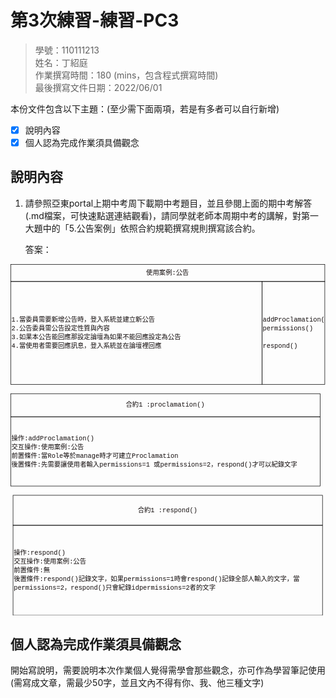 # 第3次練習-練習-PC3
>
>學號：110111213
><br />
>姓名：丁紹庭
><br />
>作業撰寫時間：180 (mins，包含程式撰寫時間)
><br />
>最後撰寫文件日期：2022/06/01
>

本份文件包含以下主題：(至少需下面兩項，若是有多者可以自行新增)
- [x] 說明內容
- [x] 個人認為完成作業須具備觀念

## 說明內容

1. 請參照亞東portal上期中考周下載期中考題目，並且參閱上面的期中考解答(.md檔案，可快速點選連結觀看)，請同學就老師本周期中考的講解，對第一大題中的「5.公告案例」依照合約規範撰寫規則撰寫該合約。

    答案：

<svg xmlns="http://www.w3.org/2000/svg" xmlns:xlink="http://www.w3.org/1999/xlink" version="1.1" width="682px" viewBox="-0.5 -0.5 682 761" content="&lt;mxfile&gt;&lt;diagram id=&quot;-hRJhHmZXARKxoS9K5JC&quot; name=&quot;第1頁&quot;&gt;&lt;mxGraphModel dx=&quot;1148&quot; dy=&quot;668&quot; grid=&quot;1&quot; gridSize=&quot;10&quot; guides=&quot;1&quot; tooltips=&quot;1&quot; connect=&quot;1&quot; arrows=&quot;1&quot; fold=&quot;1&quot; page=&quot;1&quot; pageScale=&quot;1&quot; pageWidth=&quot;850&quot; pageHeight=&quot;1100&quot; math=&quot;0&quot; shadow=&quot;0&quot;&gt;&lt;root&gt;&lt;mxCell id=&quot;0&quot;/&gt;&lt;mxCell id=&quot;1&quot; parent=&quot;0&quot;/&gt;&lt;mxCell id=&quot;6&quot; value=&quot;&quot; style=&quot;group;fontColor=#120c0c;&quot; vertex=&quot;1&quot; connectable=&quot;0&quot; parent=&quot;1&quot;&gt;&lt;mxGeometry x=&quot;10&quot; width=&quot;680&quot; height=&quot;260&quot; as=&quot;geometry&quot;/&gt;&lt;/mxCell&gt;&lt;mxCell id=&quot;3&quot; value=&quot;&amp;lt;div style=&amp;quot;font-family: Consolas, &amp;amp;quot;Courier New&amp;amp;quot;, monospace; font-size: 14px; line-height: 19px;&amp;quot;&amp;gt;&amp;lt;div&amp;gt;1.當委員需要新增公告時，登入系統並建立新公告&amp;lt;/div&amp;gt;&amp;lt;div&amp;gt;2.公告委員需公告設定性質與內容&amp;lt;/div&amp;gt;&amp;lt;div&amp;gt;3.如果本公告能回應那設定論壇為如果不能回應設定為公告&amp;amp;nbsp;&amp;lt;/div&amp;gt;&amp;lt;div&amp;gt;4.當使用者需要回應訊息，登入系統並在論壇裡回應&amp;lt;/div&amp;gt;&amp;lt;/div&amp;gt;&quot; style=&quot;rounded=0;whiteSpace=wrap;html=1;fillColor=none;align=left;fontColor=#120c0c;labelBackgroundColor=none;&quot; vertex=&quot;1&quot; parent=&quot;6&quot;&gt;&lt;mxGeometry y=&quot;37.142857142857146&quot; width=&quot;544&quot; height=&quot;222.8571428571429&quot; as=&quot;geometry&quot;/&gt;&lt;/mxCell&gt;&lt;mxCell id=&quot;4&quot; value=&quot;&amp;lt;span style=&amp;quot;font-family: Consolas, &amp;amp;quot;Courier New&amp;amp;quot;, monospace; font-size: 14px;&amp;quot;&amp;gt;使用案例:公告&amp;lt;/span&amp;gt;&quot; style=&quot;rounded=0;whiteSpace=wrap;html=1;fillColor=none;gradientColor=default;strokeColor=default;labelBackgroundColor=none;fontColor=#120c0c;&quot; vertex=&quot;1&quot; parent=&quot;6&quot;&gt;&lt;mxGeometry width=&quot;680&quot; height=&quot;37.142857142857146&quot; as=&quot;geometry&quot;/&gt;&lt;/mxCell&gt;&lt;mxCell id=&quot;5&quot; value=&quot;&amp;lt;div style=&amp;quot;font-family: Consolas, &amp;amp;quot;Courier New&amp;amp;quot;, monospace; font-size: 14px; line-height: 19px;&amp;quot;&amp;gt;addProclamation()&amp;lt;/div&amp;gt;&amp;lt;div style=&amp;quot;font-family: Consolas, &amp;amp;quot;Courier New&amp;amp;quot;, monospace; font-size: 14px; line-height: 19px;&amp;quot;&amp;gt;permissions()&amp;lt;/div&amp;gt;&amp;lt;div style=&amp;quot;font-family: Consolas, &amp;amp;quot;Courier New&amp;amp;quot;, monospace; font-size: 14px; line-height: 19px;&amp;quot;&amp;gt;&amp;lt;span style=&amp;quot;&amp;quot;&amp;gt;&amp;amp;nbsp;&amp;lt;/span&amp;gt;&amp;lt;/div&amp;gt;&amp;lt;div style=&amp;quot;font-family: Consolas, &amp;amp;quot;Courier New&amp;amp;quot;, monospace; font-size: 14px; line-height: 19px;&amp;quot;&amp;gt;respond()&amp;lt;/div&amp;gt;&quot; style=&quot;rounded=0;whiteSpace=wrap;html=1;strokeColor=default;fillColor=none;gradientColor=default;align=left;labelBackgroundColor=none;fontColor=#120c0c;&quot; vertex=&quot;1&quot; parent=&quot;6&quot;&gt;&lt;mxGeometry x=&quot;544&quot; y=&quot;37.142857142857146&quot; width=&quot;136&quot; height=&quot;222.8571428571429&quot; as=&quot;geometry&quot;/&gt;&lt;/mxCell&gt;&lt;mxCell id=&quot;9&quot; value=&quot;&quot; style=&quot;group;fontColor=#120c0c;&quot; vertex=&quot;1&quot; connectable=&quot;0&quot; parent=&quot;1&quot;&gt;&lt;mxGeometry x=&quot;10&quot; y=&quot;280&quot; width=&quot;670&quot; height=&quot;200&quot; as=&quot;geometry&quot;/&gt;&lt;/mxCell&gt;&lt;mxCell id=&quot;7&quot; value=&quot;&amp;lt;div style=&amp;quot;font-family: Consolas, &amp;amp;quot;Courier New&amp;amp;quot;, monospace; font-size: 14px; line-height: 19px;&amp;quot;&amp;gt;合約1 :proclamation()&amp;lt;/div&amp;gt;&quot; style=&quot;rounded=0;whiteSpace=wrap;html=1;labelBackgroundColor=none;strokeColor=default;fontColor=#120c0c;fillColor=none;gradientColor=default;&quot; vertex=&quot;1&quot; parent=&quot;9&quot;&gt;&lt;mxGeometry width=&quot;670&quot; height=&quot;50&quot; as=&quot;geometry&quot;/&gt;&lt;/mxCell&gt;&lt;mxCell id=&quot;8&quot; value=&quot;&amp;lt;div style=&amp;quot;font-family: Consolas, &amp;amp;quot;Courier New&amp;amp;quot;, monospace; font-size: 14px; line-height: 19px;&amp;quot;&amp;gt;操作:addProclamation()&amp;lt;/div&amp;gt;&amp;lt;div style=&amp;quot;font-family: Consolas, &amp;amp;quot;Courier New&amp;amp;quot;, monospace; font-size: 14px; line-height: 19px;&amp;quot;&amp;gt;交互操作:使用案例:&amp;lt;span style=&amp;quot;background-color: initial;&amp;quot;&amp;gt;公告&amp;lt;/span&amp;gt;&amp;lt;/div&amp;gt;&amp;lt;div style=&amp;quot;font-family: Consolas, &amp;amp;quot;Courier New&amp;amp;quot;, monospace; font-size: 14px; line-height: 19px;&amp;quot;&amp;gt;前置條件:當Role等於manage時才可建立Proclamation&amp;lt;/div&amp;gt;&amp;lt;div style=&amp;quot;font-family: Consolas, &amp;amp;quot;Courier New&amp;amp;quot;, monospace; font-size: 14px; line-height: 19px;&amp;quot;&amp;gt;後置條件:先需要讓使用者輸入permissions=1 或permissions=2，respond()才可以紀錄文字 &amp;lt;/div&amp;gt;&quot; style=&quot;rounded=0;whiteSpace=wrap;html=1;labelBackgroundColor=none;strokeColor=default;fontColor=#120c0c;fillColor=none;gradientColor=default;align=left;&quot; vertex=&quot;1&quot; parent=&quot;9&quot;&gt;&lt;mxGeometry y=&quot;50&quot; width=&quot;670&quot; height=&quot;150&quot; as=&quot;geometry&quot;/&gt;&lt;/mxCell&gt;&lt;mxCell id=&quot;10&quot; value=&quot;&quot; style=&quot;group;labelBackgroundColor=none;fontColor=#120c0c;&quot; vertex=&quot;1&quot; connectable=&quot;0&quot; parent=&quot;1&quot;&gt;&lt;mxGeometry x=&quot;15&quot; y=&quot;500&quot; width=&quot;670&quot; height=&quot;260&quot; as=&quot;geometry&quot;/&gt;&lt;/mxCell&gt;&lt;mxCell id=&quot;11&quot; value=&quot;&amp;lt;div style=&amp;quot;font-family: Consolas, &amp;amp;quot;Courier New&amp;amp;quot;, monospace; font-size: 14px; line-height: 19px;&amp;quot;&amp;gt;合約1 :&amp;lt;span style=&amp;quot;&amp;quot;&amp;gt;respond&amp;lt;/span&amp;gt;&amp;lt;span style=&amp;quot;&amp;quot;&amp;gt;()&amp;lt;/span&amp;gt;&amp;lt;br&amp;gt;&amp;lt;/div&amp;gt;&quot; style=&quot;rounded=0;whiteSpace=wrap;html=1;labelBackgroundColor=none;strokeColor=default;fontColor=#120c0c;fillColor=none;gradientColor=default;&quot; vertex=&quot;1&quot; parent=&quot;10&quot;&gt;&lt;mxGeometry width=&quot;670&quot; height=&quot;65&quot; as=&quot;geometry&quot;/&gt;&lt;/mxCell&gt;&lt;mxCell id=&quot;12&quot; value=&quot;&amp;lt;div style=&amp;quot;font-family: Consolas, &amp;amp;quot;Courier New&amp;amp;quot;, monospace; font-size: 14px; line-height: 19px;&amp;quot;&amp;gt;&amp;lt;div style=&amp;quot;line-height: 19px;&amp;quot;&amp;gt;&amp;lt;div style=&amp;quot;line-height: 19px;&amp;quot;&amp;gt;操作:respond()&amp;lt;/div&amp;gt;&amp;lt;div style=&amp;quot;line-height: 19px;&amp;quot;&amp;gt;交互操作:使用案例:公告&amp;lt;/div&amp;gt;&amp;lt;div style=&amp;quot;line-height: 19px;&amp;quot;&amp;gt;前置條件:無&amp;lt;/div&amp;gt;&amp;lt;div style=&amp;quot;line-height: 19px;&amp;quot;&amp;gt;後置條件:respond()記錄文字，如果permissions=1時會respond()記錄全部人輸入的文字，當permissions=2，respond()只會紀錄idpermissions=2者的文字&amp;lt;/div&amp;gt;&amp;lt;/div&amp;gt;&amp;lt;/div&amp;gt;&quot; style=&quot;rounded=0;whiteSpace=wrap;html=1;labelBackgroundColor=none;strokeColor=default;fontColor=#120c0c;fillColor=none;gradientColor=default;align=left;&quot; vertex=&quot;1&quot; parent=&quot;10&quot;&gt;&lt;mxGeometry y=&quot;65&quot; width=&quot;670&quot; height=&quot;195&quot; as=&quot;geometry&quot;/&gt;&lt;/mxCell&gt;&lt;/root&gt;&lt;/mxGraphModel&gt;&lt;/diagram&gt;&lt;/mxfile&gt;" onclick="(function(svg){var src=window.event.target||window.event.srcElement;while (src!=null&amp;&amp;src.nodeName.toLowerCase()!='a'){src=src.parentNode;}if(src==null){if(svg.wnd!=null&amp;&amp;!svg.wnd.closed){svg.wnd.focus();}else{var r=function(evt){if(evt.data=='ready'&amp;&amp;evt.source==svg.wnd){svg.wnd.postMessage(decodeURIComponent(svg.getAttribute('content')),'*');window.removeEventListener('message',r);}};window.addEventListener('message',r);svg.wnd=window.open('https://viewer.diagrams.net/?client=1&amp;page=0&amp;edit=_blank');}}})(this);" style="cursor:pointer;max-width:100%;max-height:761px;"><defs/><g><rect x="0" y="37.14" width="544" height="222.86" fill="none" stroke="rgb(0, 0, 0)" pointer-events="none"/><g transform="translate(-0.5 -0.5)"><switch><foreignObject pointer-events="none" width="100%" height="100%" requiredFeatures="http://www.w3.org/TR/SVG11/feature#Extensibility" style="overflow: visible; text-align: left;"><div xmlns="http://www.w3.org/1999/xhtml" style="display: flex; align-items: unsafe center; justify-content: unsafe flex-start; width: 542px; height: 1px; padding-top: 149px; margin-left: 2px;"><div data-drawio-colors="color: #120c0c; " style="box-sizing: border-box; font-size: 0px; text-align: left;"><div style="display: inline-block; font-size: 12px; font-family: Helvetica; color: rgb(18, 12, 12); line-height: 1.2; pointer-events: none; white-space: normal; overflow-wrap: normal;"><div style="font-family: Consolas, &quot;Courier New&quot;, monospace; font-size: 14px; line-height: 19px;"><div>1.當委員需要新增公告時，登入系統並建立新公告</div><div>2.公告委員需公告設定性質與內容</div><div>3.如果本公告能回應那設定論壇為如果不能回應設定為公告 </div><div>4.當使用者需要回應訊息，登入系統並在論壇裡回應</div></div></div></div></div></foreignObject><text x="2" y="152" fill="#120c0c" font-family="Helvetica" font-size="12px">1.當委員需要新增公告時，登入系統並建立新公告...</text></switch></g><rect x="0" y="0" width="680" height="37.14" fill="none" stroke="rgb(0, 0, 0)" pointer-events="none"/><g transform="translate(-0.5 -0.5)"><switch><foreignObject pointer-events="none" width="100%" height="100%" requiredFeatures="http://www.w3.org/TR/SVG11/feature#Extensibility" style="overflow: visible; text-align: left;"><div xmlns="http://www.w3.org/1999/xhtml" style="display: flex; align-items: unsafe center; justify-content: unsafe center; width: 678px; height: 1px; padding-top: 19px; margin-left: 1px;"><div data-drawio-colors="color: #120c0c; " style="box-sizing: border-box; font-size: 0px; text-align: center;"><div style="display: inline-block; font-size: 12px; font-family: Helvetica; color: rgb(18, 12, 12); line-height: 1.2; pointer-events: none; white-space: normal; overflow-wrap: normal;"><span style="font-family: Consolas, &quot;Courier New&quot;, monospace; font-size: 14px;">使用案例:公告</span></div></div></div></foreignObject><text x="340" y="22" fill="#120c0c" font-family="Helvetica" font-size="12px" text-anchor="middle">使用案例:公告</text></switch></g><rect x="544" y="37.14" width="136" height="222.86" fill="none" stroke="rgb(0, 0, 0)" pointer-events="none"/><g transform="translate(-0.5 -0.5)"><switch><foreignObject pointer-events="none" width="100%" height="100%" requiredFeatures="http://www.w3.org/TR/SVG11/feature#Extensibility" style="overflow: visible; text-align: left;"><div xmlns="http://www.w3.org/1999/xhtml" style="display: flex; align-items: unsafe center; justify-content: unsafe flex-start; width: 134px; height: 1px; padding-top: 149px; margin-left: 546px;"><div data-drawio-colors="color: #120c0c; " style="box-sizing: border-box; font-size: 0px; text-align: left;"><div style="display: inline-block; font-size: 12px; font-family: Helvetica; color: rgb(18, 12, 12); line-height: 1.2; pointer-events: none; white-space: normal; overflow-wrap: normal;"><div style="font-family: Consolas, &quot;Courier New&quot;, monospace; font-size: 14px; line-height: 19px;">addProclamation()</div><div style="font-family: Consolas, &quot;Courier New&quot;, monospace; font-size: 14px; line-height: 19px;">permissions()</div><div style="font-family: Consolas, &quot;Courier New&quot;, monospace; font-size: 14px; line-height: 19px;"><span style=""> </span></div><div style="font-family: Consolas, &quot;Courier New&quot;, monospace; font-size: 14px; line-height: 19px;">respond()</div></div></div></div></foreignObject><text x="546" y="152" fill="#120c0c" font-family="Helvetica" font-size="12px">addProclamation()...</text></switch></g><rect x="0" y="280" width="670" height="50" fill="none" stroke="rgb(0, 0, 0)" pointer-events="none"/><g transform="translate(-0.5 -0.5)"><switch><foreignObject pointer-events="none" width="100%" height="100%" requiredFeatures="http://www.w3.org/TR/SVG11/feature#Extensibility" style="overflow: visible; text-align: left;"><div xmlns="http://www.w3.org/1999/xhtml" style="display: flex; align-items: unsafe center; justify-content: unsafe center; width: 668px; height: 1px; padding-top: 305px; margin-left: 1px;"><div data-drawio-colors="color: #120c0c; " style="box-sizing: border-box; font-size: 0px; text-align: center;"><div style="display: inline-block; font-size: 12px; font-family: Helvetica; color: rgb(18, 12, 12); line-height: 1.2; pointer-events: none; white-space: normal; overflow-wrap: normal;"><div style="font-family: Consolas, &quot;Courier New&quot;, monospace; font-size: 14px; line-height: 19px;">合約1 :proclamation()</div></div></div></div></foreignObject><text x="335" y="309" fill="#120c0c" font-family="Helvetica" font-size="12px" text-anchor="middle">合約1 :proclamation()</text></switch></g><rect x="0" y="330" width="670" height="150" fill="none" stroke="rgb(0, 0, 0)" pointer-events="none"/><g transform="translate(-0.5 -0.5)"><switch><foreignObject pointer-events="none" width="100%" height="100%" requiredFeatures="http://www.w3.org/TR/SVG11/feature#Extensibility" style="overflow: visible; text-align: left;"><div xmlns="http://www.w3.org/1999/xhtml" style="display: flex; align-items: unsafe center; justify-content: unsafe flex-start; width: 668px; height: 1px; padding-top: 405px; margin-left: 2px;"><div data-drawio-colors="color: #120c0c; " style="box-sizing: border-box; font-size: 0px; text-align: left;"><div style="display: inline-block; font-size: 12px; font-family: Helvetica; color: rgb(18, 12, 12); line-height: 1.2; pointer-events: none; white-space: normal; overflow-wrap: normal;"><div style="font-family: Consolas, &quot;Courier New&quot;, monospace; font-size: 14px; line-height: 19px;">操作:addProclamation()</div><div style="font-family: Consolas, &quot;Courier New&quot;, monospace; font-size: 14px; line-height: 19px;">交互操作:使用案例:<span style="background-color: initial;">公告</span></div><div style="font-family: Consolas, &quot;Courier New&quot;, monospace; font-size: 14px; line-height: 19px;">前置條件:當Role等於manage時才可建立Proclamation</div><div style="font-family: Consolas, &quot;Courier New&quot;, monospace; font-size: 14px; line-height: 19px;">後置條件:先需要讓使用者輸入permissions=1 或permissions=2，respond()才可以紀錄文字 </div></div></div></div></foreignObject><text x="2" y="409" fill="#120c0c" font-family="Helvetica" font-size="12px">操作:addProclamation()...</text></switch></g><rect x="5" y="500" width="670" height="65" fill="none" stroke="rgb(0, 0, 0)" pointer-events="none"/><g transform="translate(-0.5 -0.5)"><switch><foreignObject pointer-events="none" width="100%" height="100%" requiredFeatures="http://www.w3.org/TR/SVG11/feature#Extensibility" style="overflow: visible; text-align: left;"><div xmlns="http://www.w3.org/1999/xhtml" style="display: flex; align-items: unsafe center; justify-content: unsafe center; width: 668px; height: 1px; padding-top: 533px; margin-left: 6px;"><div data-drawio-colors="color: #120c0c; " style="box-sizing: border-box; font-size: 0px; text-align: center;"><div style="display: inline-block; font-size: 12px; font-family: Helvetica; color: rgb(18, 12, 12); line-height: 1.2; pointer-events: none; white-space: normal; overflow-wrap: normal;"><div style="font-family: Consolas, &quot;Courier New&quot;, monospace; font-size: 14px; line-height: 19px;">合約1 :<span style="">respond</span><span style="">()</span><br /></div></div></div></div></foreignObject><text x="340" y="536" fill="#120c0c" font-family="Helvetica" font-size="12px" text-anchor="middle">合約1 :respond()
</text></switch></g><rect x="5" y="565" width="670" height="195" fill="none" stroke="rgb(0, 0, 0)" pointer-events="none"/><g transform="translate(-0.5 -0.5)"><switch><foreignObject pointer-events="none" width="100%" height="100%" requiredFeatures="http://www.w3.org/TR/SVG11/feature#Extensibility" style="overflow: visible; text-align: left;"><div xmlns="http://www.w3.org/1999/xhtml" style="display: flex; align-items: unsafe center; justify-content: unsafe flex-start; width: 668px; height: 1px; padding-top: 663px; margin-left: 7px;"><div data-drawio-colors="color: #120c0c; " style="box-sizing: border-box; font-size: 0px; text-align: left;"><div style="display: inline-block; font-size: 12px; font-family: Helvetica; color: rgb(18, 12, 12); line-height: 1.2; pointer-events: none; white-space: normal; overflow-wrap: normal;"><div style="font-family: Consolas, &quot;Courier New&quot;, monospace; font-size: 14px; line-height: 19px;"><div style="line-height: 19px;"><div style="line-height: 19px;">操作:respond()</div><div style="line-height: 19px;">交互操作:使用案例:公告</div><div style="line-height: 19px;">前置條件:無</div><div style="line-height: 19px;">後置條件:respond()記錄文字，如果permissions=1時會respond()記錄全部人輸入的文字，當permissions=2，respond()只會紀錄idpermissions=2者的文字</div></div></div></div></div></div></foreignObject><text x="7" y="666" fill="#120c0c" font-family="Helvetica" font-size="12px">操作:respond()...</text></switch></g></g><switch><g requiredFeatures="http://www.w3.org/TR/SVG11/feature#Extensibility"/><a transform="translate(0,-5)" xlink:href="https://www.diagrams.net/doc/faq/svg-export-text-problems" target="_blank"><text text-anchor="middle" font-size="10px" x="50%" y="100%">Text is not SVG - cannot display</text></a></switch></svg>

## 個人認為完成作業須具備觀念

開始寫說明，需要說明本次作業個人覺得需學會那些觀念，亦可作為學習筆記使用 (需寫成文章，需最少50字，並且文內不得有你、我、他三種文字)
